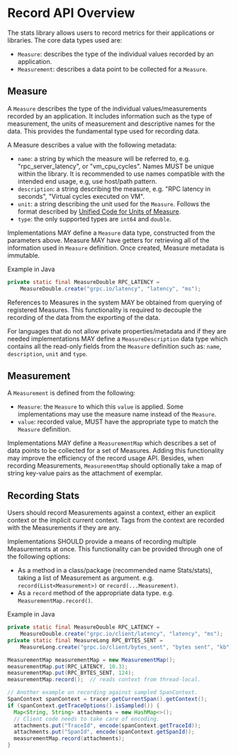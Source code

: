 # Record API Overview
The stats library allows users to record metrics for their applications or libraries. The core 
data types used are:
* `Measure`: describes the type of the individual values recorded by an application.
* `Measurement`: describes a data point to be collected for a `Measure`.

## Measure
A `Measure` describes the type of the individual values/measurements recorded by an application. It
includes information such as the type of measurement, the units of measurement and descriptive names
for the data. This provides the fundamental type used for recording data.

A Measure describes a value with the following metadata:
* `name`: a string by which the measure will be referred to, e.g. "rpc_server_latency", or
"vm_cpu_cycles". Names MUST be unique within the library. It is recommended to use names 
compatible with the intended end usage, e.g, use host/path pattern.
* `description`: a string describing the measure, e.g. "RPC latency in seconds", "Virtual cycles
executed on VM".
* `unit`: a string describing the unit used for the `Measure`. Follows the format described by
[Unified Code for Units of Measure](http://unitsofmeasure.org/ucum.html).
* `type`: the only supported types are `int64` and `double`.

Implementations MAY define a `Measure` data type, constructed from the parameters above. 
Measure MAY have getters for retrieving all of the information used in `Measure` definition. 
Once created, Measure metadata is immutable.

Example in Java
```java
private static final MeasureDouble RPC_LATENCY =
    MeasureDouble.create("grpc.io/latency", "latency", "ms");
```

References to Measures in the system MAY be obtained from querying of registered Measures. This
functionality is required to decouple the recording of the data from the exporting of the data.

For languages that do not allow private properties/metadata and if they are needed implementations 
MAY define a `MeasureDescription` data type which contains all the read-only fields from the
`Measure` definition such as: `name`, `description`, `unit` and `type`.

## Measurement
A `Measurement` is defined from the following:
* `Measure`: the `Measure` to which this `value` is applied. Some implementations may use the
measure name instead of the `Measure`.
* `value`: recorded value, MUST have the appropriate type to match the `Measure` definition.

Implementations MAY define a `MeasurementMap` which describes a set of data points to be collected
for a set of Measures. Adding this functionality may improve the efficiency of the record usage API.
Besides, when recording Measurements, `MeasurementMap` should optionally take a map of string 
key-value pairs as the attachment of exemplar.

## Recording Stats

Users should record Measurements against a context, either an explicit context or the implicit 
current context. Tags from the context are recorded with the Measurements if they are any.

Implementations SHOULD provide a means of recording multiple Measurements at once. This 
functionality can be provided through one of the following options:
* As a method in a class/package (recommended name Stats/stats), taking a list of Measurement as
argument. e.g. `record(List<Measurement>)` or `record(...Measurement)`.
* As a `record` method of the appropriate data type. e.g. `MeasurementMap.record()`.

Example in Java

```java
private static final MeasureDouble RPC_LATENCY =
    MeasureDouble.create("grpc.io/client/latency", "latency", "ms");
private static final MeasureLong RPC_BYTES_SENT =
    MeasureLong.create("grpc.io/client/bytes_sent", "bytes sent", "kb");

MeasurementMap measurementMap = new MeasurementMap();
measurementMap.put(RPC_LATENCY, 10.3);
measurementMap.put(RPC_BYTES_SENT, 124);
measurementMap.record();  // reads context from thread-local.

// Another example on recording against sampled SpanContext.
SpanContext spanContext = tracer.getCurrentSpan().getContext();
if (spanContext.getTraceOptions().isSampled()) {
  Map<String, String> attachments = new HashMap<>();
  // Client code needs to take care of encoding.
  attachments.put("TraceId", encode(spanContext.getTraceId));
  attachments.put("SpanId", encode(spanContext.getSpanId));
  measurementMap.record(attachments);
}
```
